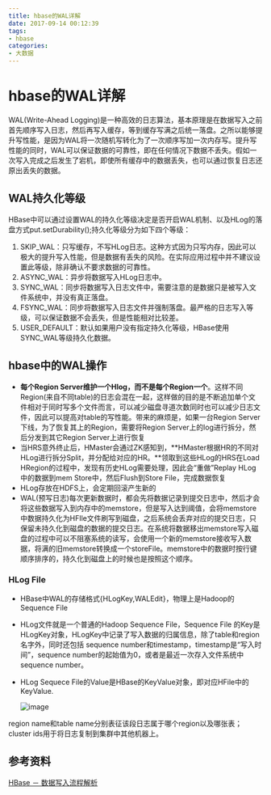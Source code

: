 ```yaml
---
title: hbase的WAL详解
date: 2017-09-14 00:12:39
tags:
- hbase
categories:
- 大数据
---
```


# hbase的WAL详解

WAL(Write-Ahead Logging)是一种高效的日志算法，基本原理是在数据写入之前首先顺序写入日志，然后再写入缓存，等到缓存写满之后统一落盘。之所以能够提升写性能，是因为WAL将一次随机写转化为了一次顺序写加一次内存写。提升写性能的同时，WAL可以保证数据的可靠性，即在任何情况下数据不丢失。假如一次写入完成之后发生了宕机，即使所有缓存中的数据丢失，也可以通过恢复日志还原出丢失的数据。

<!--more-->

## WAL持久化等级

HBase中可以通过设置WAL的持久化等级决定是否开启WAL机制、以及HLog的落盘方式put.setDurability();持久化等级分为如下四个等级：

1. SKIP_WAL：只写缓存，不写HLog日志。这种方式因为只写内存，因此可以极大的提升写入性能，但是数据有丢失的风险。在实际应用过程中并不建议设置此等级，除非确认不要求数据的可靠性。
2. ASYNC_WAL：异步将数据写入HLog日志中。
3. SYNC_WAL：同步将数据写入日志文件中，需要注意的是数据只是被写入文件系统中，并没有真正落盘。
4. FSYNC_WAL：同步将数据写入日志文件并强制落盘。最严格的日志写入等级，可以保证数据不会丢失，但是性能相对比较差。
5. USER_DEFAULT：默认如果用户没有指定持久化等级，HBase使用SYNC_WAL等级持久化数据。

## hbase中的WAL操作

- **每个Region Server维护一个Hlog，而不是每个Region一个**。这样不同Region(来自不同table)的日志会混在一起，这样做的目的是不断追加单个文件相对于同时写多个文件而言，可以减少磁盘寻道次数同时也可以减少日志文件，因此可以提高对table的写性能。带来的麻烦是，如果一台Region Server下线，为了恢复其上的Region，需要将Region Server上的log进行拆分，然后分发到其它Region Server上进行恢复
- 当HRS意外终止后，HMaster会通过ZK感知到，**HMaster根据HR的不同对HLog进行拆分Split，并分配给对应的HR。**领取到这些HLog的HRS在Load HRegion的过程中，发现有历史HLog需要处理，因此会“重做”Replay HLog中的数据到mem Store中，然后Flush到Store File，完成数据恢复
- HLog存放在HDFS上，会定期回滚产生新的
- WAL(预写日志)每次更新数据时，都会先将数据记录到提交日志中，然后才会将这些数据写入到内存中的memstore，但是写入达到阈值，会将memstore中数据持久化为HFIle文件刷写到磁盘，之后系统会丢弃对应的提交日志，只保留未持久化到磁盘的数据的提交日志。在系统将数据移出memstore写入磁盘的过程中可以不阻塞系统的读写，会使用一个新的memstore接收写入数据，将满的旧memstore转换成一个storeFile。memstore中的数据时按行键顺序排序的，持久化到磁盘上的时候也是按照这个顺序。

### HLog File

- HBase中WAL的存储格式{HLogKey,WALEdit}，物理上是Hadoop的Sequence File

- HLog文件就是一个普通的Hadoop Sequence File，Sequence File 的Key是HLogKey对象，HLogKey中记录了写入数据的归属信息，除了table和region名字外，同时还包括 sequence number和timestamp，timestamp是“写入时间”，sequence number的起始值为0，或者是最近一次存入文件系统中sequence number。

- HLog Sequece File的Value是HBase的KeyValue对象，即对应HFile中的KeyValue.

  ![image](http://omdq6di7v.bkt.clouddn.com/17-9-14/87066631.jpg)

region name和table name分别表征该段日志属于哪个region以及哪张表；cluster ids用于将日志复制到集群中其他机器上。

## 参考资料

[HBase － 数据写入流程解析](http://hbasefly.com/2016/03/23/hbase_writer/)